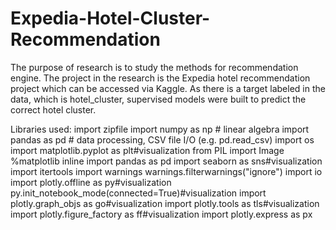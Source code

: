 # Expedia-Hotel-Cluster-Recommendation
The purpose of research is to study the methods for recommendation engine. The project in the research is the Expedia hotel recommendation project which can be accessed via Kaggle. As there is a target labeled in the data, which is hotel_cluster, supervised models were built to predict the correct hotel cluster.


Libraries used:
import zipfile 
import numpy as np # linear algebra
import pandas as pd # data processing, CSV file I/O (e.g. pd.read_csv)
import os
import matplotlib.pyplot as plt#visualization
from PIL import  Image
%matplotlib inline
import pandas as pd
import seaborn as sns#visualization
import itertools
import warnings
warnings.filterwarnings("ignore")
import io
import plotly.offline as py#visualization
py.init_notebook_mode(connected=True)#visualization
import plotly.graph_objs as go#visualization
import plotly.tools as tls#visualization
import plotly.figure_factory as ff#visualization
import plotly.express as px
